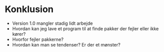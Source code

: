 # Konklusion

- Version 1.0 mangler stadig lidt arbejde
- Hvordan kan jeg lave et program til at finde pakker der fejler eller ikke kører?
- Hvorfor fejler pakkerne?
- Hvordan kan man se tendenser? Er der et mønster?